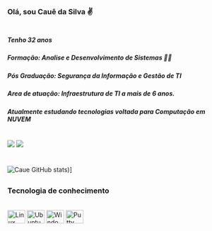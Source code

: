 

### Olá, sou Cauê da Silva ✌️
#
##### Tenho 32 anos

##### Formação: Analise e Desenvolvimento de Sistemas 🧑‍🎓

##### Pós Graduação: Segurança da Informação e Gestão de TI

##### Area de atuação: Infraestrutura de TI a mais de 6 anos.

##### Atualmente estudando tecnologias voltada para Computação em NUVEM

#

<div>
 <a href="https://www.linkedin.com/in/caue-silva/" target="_blank"><img src="https://img.shields.io/badge/-LinkedIn-%230077B5?style=for-the-badge&logo=linkedin&logoColor=white" target="_blank"></a> 
 <a href = "mailto:caue.ti@hotmail.com"><img src="https://img.shields.io/badge/Microsoft_Outlook-0078D4?style=for-the-badge&logo=microsoft-outlook&logoColor=white" target="_blank"></a>
</div>

#

![Caue GitHub stats](https://github-readme-stats.vercel.app/api?username=cauueh&show_icons=true&theme=dark))]

## 
### Tecnologia de conhecimento

         
<div style="display: inline_block"><br/>
 
 <img align="center" alt="Linux" height="30" width="40" src="https://cdn.jsdelivr.net/gh/devicons/devicon/icons/linux/linux-original.svg" />
    <img align="center" alt="Ubuntu" height="30" width="40" src="https://cdn.jsdelivr.net/gh/devicons/devicon/icons/ubuntu/ubuntu-plain-wordmark.svg" />
    <img align="center" alt="Windows" height="30" width="40" src="https://cdn.jsdelivr.net/gh/devicons/devicon/icons/windows8/windows8-original.svg" />
    <img align="center" alt="Putty" height="30" width="40" src="https://cdn.jsdelivr.net/gh/devicons/devicon/icons/putty/putty-original.svg"  />
    

    
    


</div>
